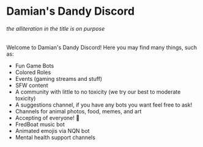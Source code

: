 # Damian's Dandy Discord
###### the alliteration in the title is on purpose
Welcome to Damian's Dandy Discord! Here you may find many things, such as:
- Fun Game Bots
- Colored Roles
- Events (gaming streams and stuff)
- SFW content
- A community with little to no toxicity (we try our best to moderate toxicity)
- A suggestions channel, if you have any bots you want feel free to ask!
- Channels for animal photos, food, memes, and art
- Accepting of everyone! :rainbow:
- FredBoat music bot
- Animated emojis via NQN bot
- Mental health support channels
